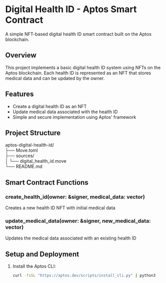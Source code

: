 # Digital Health ID - Aptos Smart Contract

A simple NFT-based digital health ID smart contract built on the Aptos blockchain.

## Overview

This project implements a basic digital health ID system using NFTs on the Aptos blockchain. Each health ID is represented as an NFT that stores medical data and can be updated by the owner.

## Features

- Create a digital health ID as an NFT
- Update medical data associated with the health ID
- Simple and secure implementation using Aptos' framework

## Project Structure
aptos-digital-health-id/ <br>
├── Move.toml <br>
├── sources/<br>
│ └── digital_health_id.move <br>
└── README.md <br>


## Smart Contract Functions

### create_health_id(owner: &signer, medical_data: vector<u8>)
Creates a new health ID NFT with initial medical data

### update_medical_data(owner: &signer, new_medical_data: vector<u8>)
Updates the medical data associated with an existing health ID

## Setup and Deployment

1. Install the Aptos CLI:
   ```bash
   curl -fsSL "https://aptos.dev/scripts/install_cli.py" | python3

